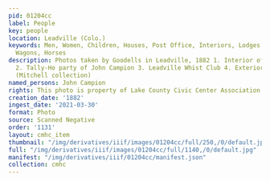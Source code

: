 ```yaml
---
pid: 01204cc
label: People
key: people
location: Leadville (Colo.)
keywords: Men, Women, Children, Houses, Post Office, Interiors, Lodges, Recreation,
  Wagons, Horses
description: Photos taken by Goodells in Leadville, 1882 1. Interior of Post Office
  2. Tally-Ho party of John Campion 3. Leadville Whist Club 4. Exterior of Elk's Club
  (Mitchell collection)
named_persons: John Campion
rights: This photo is property of Lake County Civic Center Association.
creation_date: '1882'
ingest_date: '2021-03-30'
format: Photo
source: Scanned Negative
order: '1131'
layout: cmhc_item
thumbnail: "/img/derivatives/iiif/images/01204cc/full/250,/0/default.jpg"
full: "/img/derivatives/iiif/images/01204cc/full/1140,/0/default.jpg"
manifest: "/img/derivatives/iiif/01204cc/manifest.json"
collection: cmhc
---
```

